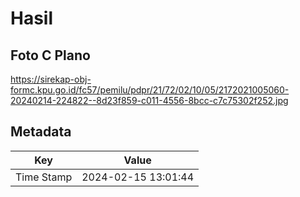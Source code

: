 # Hasil

## Foto C Plano

https://sirekap-obj-formc.kpu.go.id/fc57/pemilu/pdpr/21/72/02/10/05/2172021005060-20240214-224822--8d23f859-c011-4556-8bcc-c7c75302f252.jpg


## Metadata

| Key        | Value               |
| ---------- | ------------------- |
| Time Stamp | 2024-02-15 13:01:44 |



